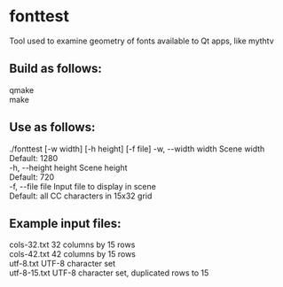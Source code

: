 # fonttest

Tool used to examine geometry of fonts available to Qt apps, like mythtv

## Build as follows:
qmake  
make  

## Use as follows:
./fonttest [-w width] [-h height] [-f file]
-w, --width width   Scene width  
                    Default: 1280  
-h, --height height Scene height  
                    Default: 720  
-f, --file file     Input file to display in scene  
                    Default: all CC characters in 15x32 grid  

## Example input files:
cols-32.txt 32 columns by 15 rows  
cols-42.txt 42 columns by 15 rows  
utf-8.txt   UTF-8 character set  
utf-8-15.txt UTF-8 character set, duplicated rows to 15  
